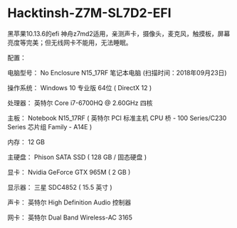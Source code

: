 # Hacktinsh-Z7M-SL7D2-EFI
黑苹果10.13.6的efi 神舟z7md2适用，亲测声卡，摄像头，麦克风，触摸板，屏幕亮度等完美；但无线网卡不能用，无法睡眠。



配置：

电脑型号：	No Enclosure N15_17RF 笔记本电脑  (扫描时间：2018年09月23日)

操作系统：	Windows 10 专业版 64位 ( DirectX 12 )

处理器：  英特尔 Core i7-6700HQ @ 2.60GHz 四核

主板：   	Notebook N15_17RF ( 英特尔 PCI 标准主机 CPU 桥 - 100 Series/C230 Series 芯片组 Family - A14E )

内存：   	12 GB

主硬盘：	 Phison SATA SSD ( 128 GB / 固态硬盘 )

显卡：   	Nvidia GeForce GTX 965M ( 2 GB )

显示器： 	 三星 SDC4852 ( 15.5 英寸  )

声卡：   	英特尔 High Definition Audio 控制器

网卡：   	英特尔 Dual Band Wireless-AC 3165
